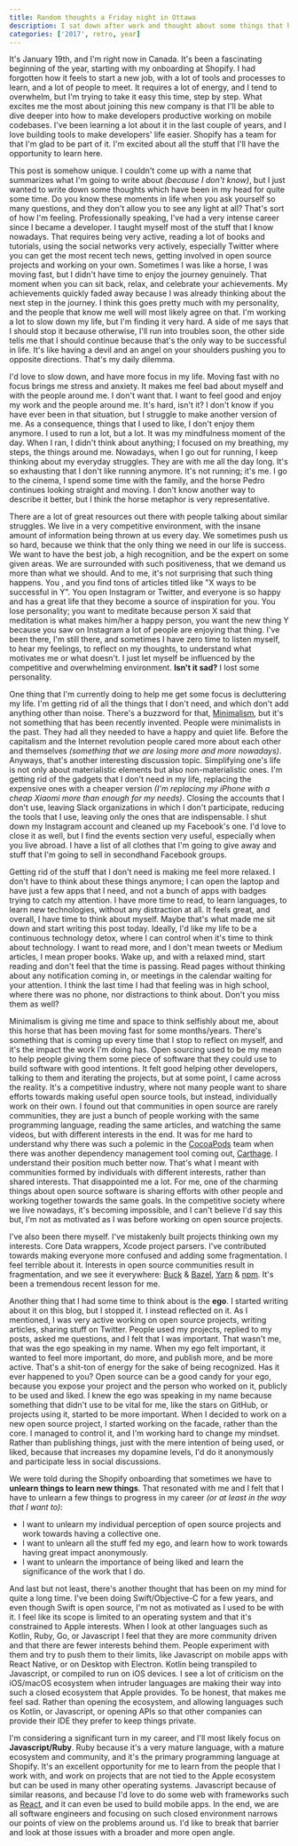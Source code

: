 ```yaml
---
title: Random thoughts a Friday night in Ottawa
description: I sat down after work and thought about some things that have been in my mind for some time. I wrote them in this blog post that if I have to summarize it, it talks about minimalism, open source, egno, and career paths.
categories: ['2017', retro, year]
---
```


It's January 19th, and I'm right now in Canada. It's been a fascinating beginning of the year, starting with my onboarding at Shopify. I had forgotten how it feels to start a new job, with a lot of tools and processes to learn, and a lot of people to meet. It requires a lot of energy, and I tend to overwhelm, but I'm trying to take it easy this time, step by step. What excites me the most about joining this new company is that I'll be able to dive deeper into how to make developers productive working on mobile codebases. I've been learning a lot about it in the last couple of years, and I love building tools to make developers' life easier. Shopify has a team for that I'm glad to be part of it. I'm excited about all the stuff that I'll have the opportunity to learn here.

This post is somehow unique. I couldn't come up with a name that summarizes what I'm going to write about _(because I don't know)_, but I just wanted to write down some thoughts which have been in my head for quite some time. Do you know these moments in life when you ask yourself so many questions, and they don't allow you to see any light at all? That's sort of how I'm feeling. Professionally speaking, I've had a very intense career since I became a developer. I taught myself most of the stuff that I know nowadays. That requires being very active, reading a lot of books and tutorials, using the social networks very actively, especially Twitter where you can get the most recent tech news, getting involved in open source projects and working on your own. Sometimes I was like a horse, I was moving fast, but I didn't have time to enjoy the journey genuinely. That moment when you can sit back, relax, and celebrate your achievements. My achievements quickly faded away because I was already thinking about the next step in the journey. I think this goes pretty much with my personality, and the people that know me well will most likely agree on that. I'm working a lot to slow down my life, but I'm finding it very hard. A side of me says that I should stop it because otherwise, I'll run into troubles soon, the other side tells me that I should continue because that's the only way to be successful in life. It's like having a devil and an angel on your shoulders pushing you to opposite directions. That's my daily dilemma.

I'd love to slow down, and have more focus in my life. Moving fast with no focus brings me stress and anxiety. It makes me feel bad about myself and with the people around me. I don't want that. I want to feel good and enjoy my work and the people around me. It's hard, isn't it? I don't know if you have ever been in that situation, but I struggle to make another version of me. As a consequence, things that I used to like, I don't enjoy them anymore. I used to run a lot, but a lot. It was my mindfulness moment of the day. When I ran, I didn't think about anything; I focused on my breathing, my steps, the things around me. Nowadays, when I go out for running, I keep thinking about my everyday struggles. They are with me all the day long. It's so exhausting that I don't like running anymore. It's not running; it's me. I go to the cinema, I spend some time with the family, and the horse Pedro continues looking straight and moving. I don't know another way to describe it better, but I think the horse metaphor is very representative.

There are a lot of great resources out there with people talking about similar struggles. We live in a very competitive environment, with the insane amount of information being thrown at us every day. We sometimes push us so hard, because we think that the only thing we need in our life is success. We want to have the best job, a high recognition, and be the expert on some given areas. We are surrounded with such positiveness, that we demand us more than what we should. And to me, it's not surprising that such thing happens. You , and you find tons of articles titled like "X ways to be successful in Y". You open Instagram or Twitter, and everyone is so happy and has a great life that they become a source of inspiration for you. You lose personality; you want to meditate because person X said that meditation is what makes him/her a happy person, you want the new thing Y because you saw on Instagram a lot of people are enjoying that thing. I've been there, I'm still there, and sometimes I have zero time to listen myself, to hear my feelings, to reflect on my thoughts, to understand what motivates me or what doesn't. I just let myself be influenced by the competitive and overwhelming environment. **Isn't it sad?** I lost some personality.

One thing that I'm currently doing to help me get some focus is decluttering my life. I'm getting rid of all the things that I don't need, and which don't add anything other than noise. There's a buzzword for that, [Minimalism](https://www.theminimalists.com/minimalism/), but it's not something that has been recently invented. People were minimalists in the past. They had all they needed to have a happy and quiet life. Before the capitalism and the Internet revolution people cared more about each other and themselves _(something that we are losing more and more nowadays)_. Anyways, that's another interesting discussion topic. Simplifying one's life is not only about materialistic elements but also non-materialistic ones. I'm getting rid of the gadgets that I don't need in my life, replacing the expensive ones with a cheaper version _(I'm replacing my iPhone with a cheap Xiaomi more than enough for my needs)_. Closing the accounts that I don't use, leaving Slack organizations in which I don't participate, reducing the tools that I use, leaving only the ones that are indispensable. I shut down my Instagram account and cleaned up my Facebook's one. I'd love to close it as well, but I find the events section very useful, especially when you live abroad. I have a list of all clothes that I'm going to give away and stuff that I'm going to sell in secondhand Facebook groups.

Getting rid of the stuff that I don't need is making me feel more relaxed. I don't have to think about these things anymore; I can open the laptop and have just a few apps that I need, and not a bunch of apps with badges trying to catch my attention. I have more time to read, to learn languages, to learn new technologies, without any distraction at all. It feels great, and overall, I have time to think about myself. Maybe that's what made me sit down and start writing this post today. Ideally, I'd like my life to be a continuous technology detox, where I can control when it's time to think about technology. I want to read more, and I don't mean tweets or Medium articles, I mean proper books. Wake up, and with a relaxed mind, start reading and don't feel that the time is passing. Read pages without thinking about any notification coming in, or meetings in the calendar waiting for your attention. I think the last time I had that feeling was in high school, where there was no phone, nor distractions to think about. Don't you miss them as well?

Minimalism is giving me time and space to think selfishly about me, about this horse that has been moving fast for some months/years. There's something that is coming up every time that I stop to reflect on myself, and it's the impact the work I'm doing has. Open sourcing used to be my mean to help people giving them some piece of software that they could use to build software with good intentions. It felt good helping other developers, talking to them and iterating the projects, but at some point, I came across the reality. It's a competitive industry, where not many people want to share efforts towards making useful open source tools, but instead, individually work on their own. I found out that communities in open source are rarely communities, they are just a bunch of people working with the same programming language, reading the same articles, and watching the same videos, but with different interests in the end. It was for me hard to understand why there was such a polemic in the [CocoaPods](https://cocoapods.org) team when there was another dependency management tool coming out, [Carthage](https://github.com/carthage). I understand their position much better now. That's what I meant with communities formed by individuals with different interests, rather than shared interests. That disappointed me a lot. For me, one of the charming things about open source software is sharing efforts with other people and working together towards the same goals. In the competitive society where we live nowadays, it's becoming impossible, and I can't believe I'd say this but, I'm not as motivated as I was before working on open source projects.

I've also been there myself. I've mistakenly built projects thinking own my interests. Core Data wrappers, Xcode project parsers. I've contributed towards making everyone more confused and adding some fragmentation. I feel terrible about it. Interests in open source communities result in fragmentation, and we see it everywhere: [Buck](https://buckbuild.com/) & [Bazel](https://bazel.build/), [Yarn](https://yarnpkg.com/en/) & [npm](https://www.npmjs.com/). It's been a tremendous recent lesson for me.

Another thing that I had some time to think about is the **ego**. I started writing about it on this blog, but I stopped it. I instead reflected on it. As I mentioned, I was very active working on open source projects, writing articles, sharing stuff on Twitter. People used my projects, replied to my posts, asked me questions, and I felt that I was important. That wasn't me, that was the ego speaking in my name. When my ego felt important, it wanted to feel more important, do more, and publish more, and be more active. That's a shit-ton of energy for the sake of being recognized. Has it ever happened to you? Open source can be a good candy for your ego, because you expose your project and the person who worked on it, publicly to be used and liked. I knew the ego was speaking in my name because something that didn't use to be vital for me, like the stars on GitHub, or projects using it, started to be more important. When I decided to work on a new open source project, I started working on the facade, rather than the core. I managed to control it, and I'm working hard to change my mindset. Rather than publishing things, just with the mere intention of being used, or liked, because that increases my dopamine levels, I'd do it anonymously and participate less in social discussions.

We were told during the Shopify onboarding that sometimes we have to **unlearn things to learn new things**. That resonated with me and I felt that I have to unlearn a few things to progress in my career _(or at least in the way that I want to)_:

- I want to unlearn my individual perception of open source projects and work towards having a collective one.
- I want to unlearn all the stuff fed my ego, and learn how to work towards having great impact anonymously.
- I want to unlearn the importance of being liked and learn the significance of the work that I do.

And last but not least, there's another thought that has been on my mind for quite a long time. I've been doing Swift/Objective-C for a few years, and even though Swift is open source, I'm not as motivated as I used to be with it. I feel like its scope is limited to an operating system and that it's constrained to Apple interests. When I look at other languages such as Kotlin, Ruby, Go, or Javascript I feel that they are more community driven and that there are fewer interests behind them. People experiment with them and try to push them to their limits, like Javascript on mobile apps with React Native, or on Desktop with Electron. Kotlin being transpiled to Javascript, or compiled to run on iOS devices. I see a lot of criticism on the iOS/macOS ecosystem when intruder languages are making their way into such a closed ecosystem that Apple provides. To be honest, that makes me feel sad. Rather than opening the ecosystem, and allowing languages such os Kotlin, or Javascript, or opening APIs so that other companies can provide their IDE they prefer to keep things private.

I'm considering a significant turn in my career, and I'll most likely focus on **Javascript/Ruby**. Ruby because it's a very mature language, with a mature ecosystem and community, and it's the primary programming language at Shopify. It's an excellent opportunity for me to learn from the people that I work with, and work on projects that are not tied to the Apple ecosystem but can be used in many other operating systems. Javascript because of similar reasons, and because I'd love to do some web with frameworks such as [React](https://reactjs.org/), and it can even be used to build mobile apps. In the end, we are all software engineers and focusing on such closed environment narrows our points of view on the problems around us. I'd like to break that barrier and look at those issues with a broader and more open angle.
